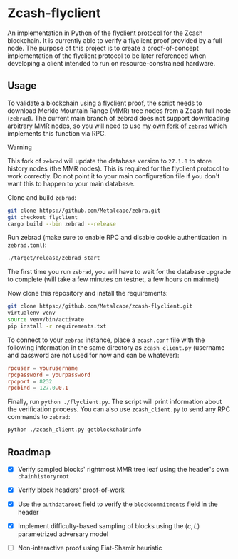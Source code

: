 # Zcash-flyclient
An implementation in Python of the [flyclient protocol](https://eprint.iacr.org/2019/226) for the Zcash blockchain. It is currently able to verify a flyclient proof provided by a full node. The purpose of this project is to create a proof-of-concept implementation of the flyclient protocol to be later referenced when developing a client intended to run on resource-constrained hardware.

## Usage
To validate a blockchain using a flyclient proof, the script needs to download Merkle Mountain Range (MMR) tree nodes from a Zcash full node (`zebrad`). The current main branch of zebrad does not support downloading arbitrary MMR nodes, so you will need to use [my own fork of `zebrad`](https://github.com/Metalcape/zebra/tree/flyclient) which implements this function via RPC.

> [!WARNING]
> This fork of `zebrad` will update the database version to `27.1.0` to store history nodes (the MMR nodes). This is required for the flyclient protocol to work correctly. Do not point it to your main configuration file if you don't want this to happen to your main database.

Clone and build `zebrad`:
```bash
git clone https://github.com/Metalcape/zebra.git
git checkout flyclient
cargo build --bin zebrad --release
```

Run zebrad (make sure to enable RPC and disable cookie authentication in `zebrad.toml`):
```bash
./target/release/zebrad start
```
The first time you run `zebrad`, you will have to wait for the database upgrade to complete (will take a few minutes on testnet, a few hours on mainnet)

Now clone this repository and install the requirements:
```bash
git clone https://github.com/Metalcape/zcash-flyclient.git
virtualenv venv
source venv/bin/activate
pip install -r requirements.txt
```

To connect to your `zebrad` instance, place a `zcash.conf` file with the following information in the same directory as `zcash_client.py` (username and password are not used for now and can be whatever):
```conf
rpcuser = yourusername
rpcpassword = yourpassword
rpcport = 8232
rpcbind = 127.0.0.1
```

Finally, run `python ./flyclient.py`. The script will print information about the verification process. You can also use `zcash_client.py` to send any RPC commands to `zebrad`:
```bash
python ./zcash_client.py getblockchaininfo
```

## Roadmap

- [x] Verify sampled blocks' rightmost MMR tree leaf using the header's own `chainhistoryroot`
- [x] Verify block headers' proof-of-work
- [x] Use the `authdataroot` field to verify the `blockcommitments` field in the header
- [x] Implement difficulty-based sampling of blocks using the $(c, L)$ parametrized adversary model
- [ ] Non-interactive proof using Fiat-Shamir heuristic


